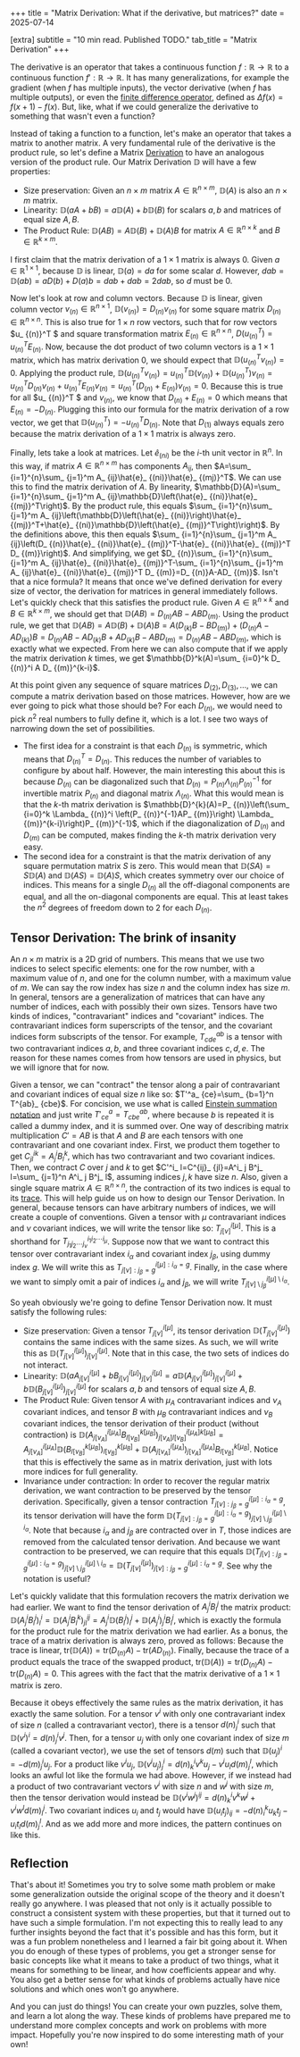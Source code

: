 +++
title = "Matrix Derivation: What if the derivative, but matrices?"
date = 2025-07-14

[extra]
subtitle = "10 min read. Published TODO."
tab_title = "Matrix Derivation"
+++

The derivative is an operator that takes a continuous function $f:\mathbb{R}\to\mathbb{R}$ to a continuous function $f':\mathbb{R}\to\mathbb{R}$. It has many generalizations, for example the gradient (when $f$ has multiple inputs), the vector derivative (when $f$ has multiple outputs), or even the [finite difference operator](https://en.wikipedia.org/wiki/Finite_difference), defined as $\Delta f(x)=f(x+1)-f(x)$. But, like, what if we could generalize the derivative to something that wasn't even a function?

Instead of taking a function to a function, let's make an operator that takes a matrix to another matrix. A very fundamental rule of the derivative is the product rule, so let's define a Matrix [Derivation](https://en.wikipedia.org/wiki/Derivation_(differential_algebra)) to have an analogous version of the product rule. Our Matrix Derivation $\mathbb{D}$ will have a few properties:
- Size preservation: Given an $n\times m$ matrix $A\in\mathbb{R}^{n\times m}$, $\mathbb{D}(A)$ is also an $n\times m$ matrix.
- Linearity: $\mathbb{D}(aA+bB)=a\mathbb{D}(A)+b\mathbb{D}(B)$ for scalars $a,b$ and matrices of equal size $A,B$.
- The Product Rule: $\mathbb{D}(AB)=A\mathbb{D}(B)+\mathbb{D}(A)B$ for matrix $A\in\mathbb{R}^{n\times k}$ and $B\in\mathbb{R}^{k\times m}$.

I first claim that the matrix derivation of a $1\times 1$ matrix is always $0$. Given $a\in\mathbb{R}^{1\times 1}$, because $\mathbb{D}$ is linear, $\mathbb{D}(a)=da$ for some scalar $d$. However, $dab = \mathbb{D}(ab)=aD(b)+D(a)b=dab + dab=2dab$, so $d$ must be $0$.

Now let's look at row and column vectors. Because $\mathbb{D}$ is linear, given column vector $v_ {(n)}\in\mathbb{R}^{n\times 1}$, $\mathbb{D}(v_ {(n)})=D_ {(n)}v_ {(n)}$ for some square matrix $D_ {(n)}\in\mathbb{R}^{n\times n}$. This is also true for $1\times n$ row vectors, such that for row vectors $u_ {(n)}^T $ and square transformation matrix $E_ {(n)}\in\mathbb{R}^{n\times n}$, $D(u_ {(n)}^T )=u_ {(n)}^T E_ {(n)}$. Now, because the dot product of two column vectors is a $1\times 1$ matrix, which has matrix derivation $0$, we should expect that $\mathbb{D}(u_ {(n)}^T v_ {(n)})=0$. Applying the product rule, $\mathbb{D}(u_ {(n)}^T v_ {(n)})=u_ {(n)}^T \mathbb{D}(v_ {(n)})+\mathbb{D}(u_ {(n)}^T )v_ {(n)}=u_ {(n)}^T D_ {(n)}v_ {(n)}+u_ {(n)}^T E_ {(n)}v_ {(n)}=u_ {(n)}^T \left(D_ {(n)}+E_ {(n)}\right)v_ {(n)}=0$. Because this is true for all $u_ {(n)}^T $ and $v_ {(n)}$, we know that $D_ {(n)}+E_ {(n)}=0$ which means that $E_ {(n)}=-D_ {(n)}$. Plugging this into our formula for the matrix derivation of a row vector, we get that $\mathbb{D}(u_ {(n)}^T)=-u_ {(n)}^T D_ {(n)}$. Note that $D_ {(1)}$ always equals zero because the matrix derivation of a $1\times 1$ matrix is always zero.

Finally, lets take a look at matrices. Let $\hat{e}_ {(ni)}$ be the $i$-th unit vector in $\mathbb{R}^n$. In this way, if matrix $A\in\mathbb{R}^{n\times m}$ has components $A_ {ij}$, then $A=\sum_ {i=1}^{n}\sum_ {j=1}^m A_ {ij}\hat{e}_ {(ni)}\hat{e}_ {(mj)}^T$. We can use this to find the matrix derivation of $A$. By linearity, $\mathbb{D}(A)=\sum_ {i=1}^{n}\sum_ {j=1}^m A_ {ij}\mathbb{D}\left(\hat{e}_ {(ni)}\hat{e}_ {(mj)}^T\right)$. By the product rule, this equals $\sum_ {i=1}^{n}\sum_ {j=1}^m A_ {ij}\left(\mathbb{D}\left(\hat{e}_ {(ni)}\right)\hat{e}_ {(mj)}^T+\hat{e}_ {(ni)}\mathbb{D}\left(\hat{e}_ {(mj)}^T\right)\right)$. By the definitions above, this then equals $\sum_ {i=1}^{n}\sum_ {j=1}^m A_ {ij}\left(D_ {(n)}\hat{e}_ {(ni)}\hat{e}_ {(mj)}^T-\hat{e}_ {(ni)}\hat{e}_ {(mj)}^T D_ {(m)}\right)$. And simplifying, we get $D_ {(n)}\sum_ {i=1}^{n}\sum_ {j=1}^m A_ {ij}\hat{e}_ {(ni)}\hat{e}_ {(mj)}^T-\sum_ {i=1}^{n}\sum_ {j=1}^m A_ {ij}\hat{e}_ {(ni)}\hat{e}_ {(mj)}^T D_ {(m)}=D_ {(n)}A-AD_ {(m)}$. Isn't that a nice formula? It means that once we've defined derivation for every size of vector, the derivation for matrices in general immediately follows. Let's quickly check that this satisfies the product rule. Given $A\in\mathbb{R}^{n\times k}$ and $B\in\mathbb{R}^{k\times m}$, we should get that $\mathbb{D}(AB)=D_ {(n)}AB-ABD_ {(m)}$. Using the product rule, we get that $\mathbb{D}(AB)=A\mathbb{D}(B)+\mathbb{D}(A)B=A\left(D_ {(k)}B-BD_ {(m)}\right)+\left(D_ {(n)}A-AD_ {(k)}\right)B=D_ {(n)}AB-AD_ {(k)}B+AD_ {(k)}B-ABD_ {(m)}=D_ {(n)}AB-ABD_ {(m)}$, which is exactly what we expected. From here we can also compute that if we apply the matrix derivation $k$ times, we get $\mathbb{D}^k(A)=\sum_ {i=0}^k D_ {(n)}^i A D_ {(m)}^{k-i}$.

At this point given any sequence of square matrices $D_ {(2)}, D_ {(3)}, \ldots$, we can compute a matrix derivation based on those matrices. However, how are we ever going to pick what those should be? For each $D_ {(n)}$, we would need to pick $n^2$ real numbers to fully define it, which is a lot. I see two ways of narrowing down the set of possibilities.
- The first idea for a constraint is that each $D_ {(n)}$ is symmetric, which means that $D_ {(n)}^T=D_ {(n)}$. This reduces the number of variables to configure by about half. However, the main interesting this about this is because $D_ {(n)}$ can be diagonalized such that $D_ {(n)}=P_ {(n)}\Lambda_ {(n)}P_ {(n)}^{-1}$ for invertible matrix $P_ {(n)}$ and diagonal matrix $\Lambda_ {(n)}$. What this would mean is that the $k$-th matrix derivation is $\mathbb{D}^{k}(A)=P_ {(n)}\left(\sum_ {i=0}^k \Lambda_ {(n)}^i \left(P_ {(n)}^{-1}AP_ {(m)}\right) \Lambda_ {(m)}^{k-i}\right)P_ {(m)}^{-1}$, which if the diagonalization of $D_ {(n)}$ and $D_ {(m)}$ can be computed, makes finding the $k$-th matrix derivation very easy.
- The second idea for a constraint is that the matrix derivation of any square permutation matrix $S$ is zero. This would mean that $\mathbb{D}(SA)=S\mathbb{D}(A)$ and $\mathbb{D}(AS)=\mathbb{D}(A)S$, which creates symmetry over our choice of indices. This means for a single $D_ {(n)}$ all the off-diagonal components are equal, and all the on-diagonal components are equal. This at least takes the $n^2$ degrees of freedom down to $2$ for each $D_ {(n)}$.

## Tensor Derivation: The brink of insanity
An $n\times m$ matrix is a 2D grid of numbers. This means that we use two indices to select specific elements: one for the row number, with a maximum value of $n$, and one for the column number, with a maximum value of $m$. We can say the row index has size $n$ and the column index has size $m$. In general, tensors are a generalization of matrices that can have any number of indices, each with possibly their own sizes. Tensors have two kinds of indices, "contravariant" indices and "covariant" indices. The contravariant indices form superscripts of the tensor, and the covariant indices form subscripts of the tensor. For example, $T^{ab}_ {cde}$ is a tensor with two contravariant indices $a,b$, and three covariant indices $c,d,e$. The reason for these names comes from how tensors are used in physics, but we will ignore that for now.

Given a tensor, we can "contract" the tensor along a pair of contravariant and covariant indices of equal size $n$ like so: $T'^a_ {ce}=\sum_ {b=1}^n T^{ab}_ {cbe}$. For concision, we use what is called [Einstein summation notation](https://en.wikipedia.org/wiki/Einstein_notation) and just write $T'^{a}_ {ce}=T^{ab}_ {cbe}$, where because $b$ is repeated it is called a dummy index, and it is summed over. One way of describing matrix multiplication $C'=AB$ is that $A$ and $B$ are each tensors with one contravariant and one covariant index. First, we product them together to get $C^{ik}_ {jl}=A^i_ j B^k_ l$, which has two contravariant and two covariant indices. Then, we contract $C$ over $j$ and $k$ to get $C'^i_ l=C^{ij}_ {jl}=A^i_ j B^j_ l=\sum_ {j=1}^n A^i_ j B^j_ l$, assuming indices $j,k$ have size $n$. Also, given a single square matrix $A\in\mathbb{R}^{n\times n}$, the contraction of its two indices is equal to its [trace](https://en.wikipedia.org/wiki/Trace_(linear_algebra)). This will help guide us on how to design our Tensor Derivation. In general, because tensors can have arbitrary numbers of indices, we will create a couple of conventions. Given a tensor with $\mu$ contravariant indices and $\nu$ covariant indices, we will write the tensor like so: $T^{i[\mu]}_ {j[\nu]}$. This is a shorthand for $T^{i_ 1 i_ 2 \cdots i_ \mu}_ {j_ 1 j_ 2 \cdots j_ \nu}$. Suppose now that we want to contract this tensor over contravariant index $i_ \alpha$ and covariant index $j_ \beta$, using dummy index $g$. We will write this as $T^{i[\mu]:i_\alpha=g}_ {j[\nu]:j_\beta=g}$. Finally, in the case where we want to simply omit a pair of indices $i_\alpha$ and $j_\beta$, we will write $T^{i[\mu]\setminus i_\alpha}_ {j[\nu]\setminus j_\beta}$.

So yeah obviously we're going to define Tensor Derivation now. It must satisfy the following rules:
- Size preservation: Given a tensor $T^{i[\mu]}_ {j[\nu]}$, its tensor derivation $\mathbb{D}\left(T^{i[\mu]}_ {j[\nu]}\right)$ contains the same indices with the same sizes. As such, we will write this as $\mathbb{D}\left(T^{i[\mu]}_ {j[\nu]}\right)^{i[\mu]}_ {j[\nu]}$. Note that in this case, the two sets of indices do not interact.
- Linearity: $\mathbb{D}\left(aA^{i[\mu]}_ {j[\nu]}+bB^{i[\mu]}_ {j[\nu]}\right)^{i[\mu]}_ {j[\nu]}=a\mathbb{D}\left(A^{i[\mu]}_ {j[\nu]}\right)^{i[\mu]}_ {j[\nu]}+b\mathbb{D}\left(B^{i[\mu]}_ {j[\nu]}\right)^{i[\mu]}_ {j[\nu]}$ for scalars $a,b$ and tensors of equal size $A,B$.
- The Product Rule: Given tensor $A$ with $\mu_A$ contravariant indices and $\nu_A$ covariant indices, and tensor $B$ with $\mu_B$ contravariant indices and $\nu_B$ covariant indices, the tensor derivation of their product (without contraction) is $\mathbb{D}\left(A^{i[\mu_A]}_ {j[\nu_A]}B^{k[\mu_B]}_ {l[\nu_B]}\right)^{i[\mu_A]k[\mu_B]}_ {j[\nu_A]l[\nu_B]}=A^{i[\mu_A]}_ {j[\nu_A]}\mathbb{D}\left(B^{k[\mu_B]}_ {l[\nu_B]}\right)^{k[\mu_B]}_ {l[\nu_B]}+\mathbb{D}\left(A^{i[\mu_A]}_ {j[\nu_A]}\right)^{i[\mu_A]}_ {j[\nu_A]}B^{k[\mu_B]}_ {l[\nu_B]}$. Notice that this is effectively the same as in matrix derivation, just with lots more indices for full generality.
- Invariance under contraction: In order to recover the regular matrix derivation, we want contraction to be preserved by the tensor derivation. Specifically, given a tensor contraction $T^{i[\mu]:i_\alpha=g}_ {j[\nu]:j_\beta=g}$, its tensor derivation will have the form $\mathbb{D}\left(T^{i[\mu]:i_\alpha=g}_ {j[\nu]:j_\beta=g}\right)^{i[\mu]\setminus i_\alpha}_ {j[\nu]\setminus j_\beta}$. Note that because $i_\alpha$ and $j_\beta$ are contracted over in $T$, those indices are removed from the calculated tensor derivation. And because we want contraction to be preserved, we can require that this equals $\mathbb{D}\left(T^{i[\mu]:i_\alpha=g}_ {j[\nu]:j_\beta=g}\right)^{i[\mu]\setminus i_\alpha}_ {j[\nu]\setminus j_\beta}=\mathbb{D}\left(T^{i[\mu]}_ {j[\nu]}\right)^{i[\mu]:i_\alpha=g}_ {j[\nu]:j_\beta=g}$. See why the notation is useful?

Let's quickly validate that this formulation recovers the matrix derivation we had earlier. We want to find the tensor derivation of $A^i_ j B^j_ l$ the matrix product: $\mathbb{D}\left(A^i_ j B^j_ l\right)^i_ l=\mathbb{D}\left(A^i_ j B^k_ l\right)^{ij}_ {jl}=A^i_ j\mathbb{D}\left(B^j_ l\right)^j_ l+\mathbb{D}\left(A^i_ j \right)^i_ j B^j_ l$, which is exactly the formula for the product rule for the matrix derivation we had earlier. As a bonus, the trace of a matrix derivation is always zero, proved as follows: Because the trace is linear, $\text{tr}\left(\mathbb{D}(A)\right)=\text{tr}\left(D_{(n)}A\right)-\text{tr}\left(AD_{(n)}\right)$. Finally, because the trace of a product equals the trace of the swapped product, $\text{tr}\left(\mathbb{D}(A)\right)=\text{tr}\left(D_{(n)}A\right)-\text{tr}\left(D_{(n)}A\right)=0$. This agrees with the fact that the matrix derivative of a $1\times 1$ matrix is zero.

Because it obeys effectively the same rules as the matrix derivation, it has exactly the same solution. For a tensor $v^i$ with only one contravariant index of size $n$ (called a contravariant vector), there is a tensor $d(n)^i_ j$ such that $\mathbb{D}\left(v^i\right)^i=d(n)^i_ j v^j$. Then, for a tensor $u_j$ with only one covariant index of size $m$ (called a covariant vector), we use the set of tensors $d(m)$ such that $\mathbb{D}\left(u_ j\right)^i=-d(m)^i_ j u_ j$. For a product like $v^i u_ j$, $\mathbb{D}\left(v^i u_ j\right)^i_ j= d(n)^i_ k v^k u_ j - v^i u_ l d(m)^l_ j$, which looks an awful lot like the formula we had above. However, if we instead had a product of two contravariant vectors $v^i$ with size $n$ and $w^j$ with size $m$, then the tensor derivation would instead be $\mathbb{D}\left(v^i w^j\right)^{ij}= d(n)^i_ k v^k w^j + v^i w^l d(m)^j_ l$. Two covariant indices $u_i$ and $t_j$ would have $\mathbb{D}\left(u_ i t_ j\right)_ {ij}=-d(n)^k_ i u_ k t_ j - u_ i t_ l d(m)^l_ j$. And as we add more and more indices, the pattern continues on like this.

## Reflection
That's about it! Sometimes you try to solve some math problem or make some generalization outside the original scope of the theory and it doesn't really go anywhere. I was pleased that not only is it actually possible to construct a consistent system with these properties, but that it turned out to have such a simple formulation. I'm not expecting this to really lead to any further insights beyond the fact that it's possible and has this form, but it was a fun problem nonetheless and I learned a fair bit going about it. When you do enough of these types of problems, you get a stronger sense for basic concepts like what it means to take a product of two things, what it means for something to be linear, and how coefficients appear and why. You also get a better sense for what kinds of problems actually have nice solutions and which ones won't go anywhere.

And you can just do things! You can create your own puzzles, solve them, and learn a lot along the way. These kinds of problems have prepared me to understand more complex concepts and work on problems with more impact. Hopefully you're now inspired to do some interesting math of your own!

